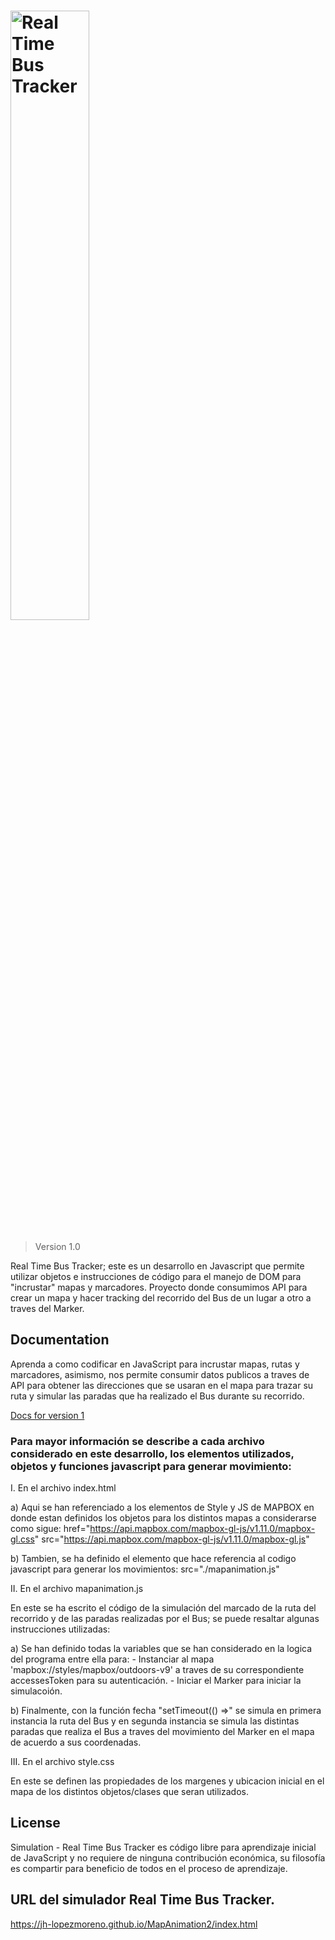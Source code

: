 <h1><img src="" alt="Real Time Bus Tracker" width="50%"></h1>

> Version 1.0

Real Time Bus Tracker; este es un desarrollo en Javascript que permite utilizar objetos e instrucciones de código para el manejo de DOM para "incrustar" mapas y marcadores. Proyecto donde consumimos API para crear un mapa y hacer tracking del recorrido del Bus de un lugar a otro a traves del Marker.

## Documentation

Aprenda a como codificar en JavaScript para incrustar mapas, rutas y marcadores, asimismo, nos permite consumir datos publicos a traves de API para obtener las direcciones que se usaran en el mapa para trazar su ruta y simular las paradas que ha realizado el Bus durante su recorrido.

[Docs for version 1](https://jh-lopezmoreno.github.io/MapAnimation2/docs)

### Para mayor información se describe a cada archivo considerado en este desarrollo, los elementos utilizados, objetos y funciones javascript para generar movimiento:

I. En el archivo index.html
   
   a) Aqui se han referenciado a los elementos de Style y JS de MAPBOX en donde estan definidos los objetos para los distintos mapas a 
      considerarse como sigue:
      href="https://api.mapbox.com/mapbox-gl-js/v1.11.0/mapbox-gl.css"
      src="https://api.mapbox.com/mapbox-gl-js/v1.11.0/mapbox-gl.js"
      <link rel="stylesheet" href="./style.css">

   b) Tambien, se ha definido el elemento que hace referencia al codigo javascript para generar los movimientos:
      src="./mapanimation.js"

II. En el archivo mapanimation.js
   
   En este se ha escrito el código de la simulación del marcado de la ruta del recorrido y de las paradas realizadas por el Bus; se puede 
   resaltar algunas instrucciones utilizadas:

   a) Se han definido todas la variables que se han considerado en la logica del programa entre ella para:
      - Instanciar al mapa 'mapbox://styles/mapbox/outdoors-v9' a traves de su correspondiente accessesToken para su autenticación.
      - Iniciar el Marker para iniciar la simulacoión.
   
   b) Finalmente, con la función fecha "setTimeout(() =>" se simula en primera instancia la ruta del Bus y en segunda instancia se simula las distintas 
      paradas que realiza el Bus a traves del movimiento del Marker en el mapa de acuerdo a sus coordenadas.
   
III. En el archivo style.css
   
   En este se definen las propiedades de los margenes y ubicacion inicial en el mapa de los distintos objetos/clases que seran utilizados.

## License

Simulation - Real Time Bus Tracker es código libre para aprendizaje inicial de JavaScript y no requiere de ninguna contribución económica, su filosofía es compartir para beneficio de todos en el proceso de aprendizaje.

## URL del simulador Real Time Bus Tracker.

https://jh-lopezmoreno.github.io/MapAnimation2/index.html
